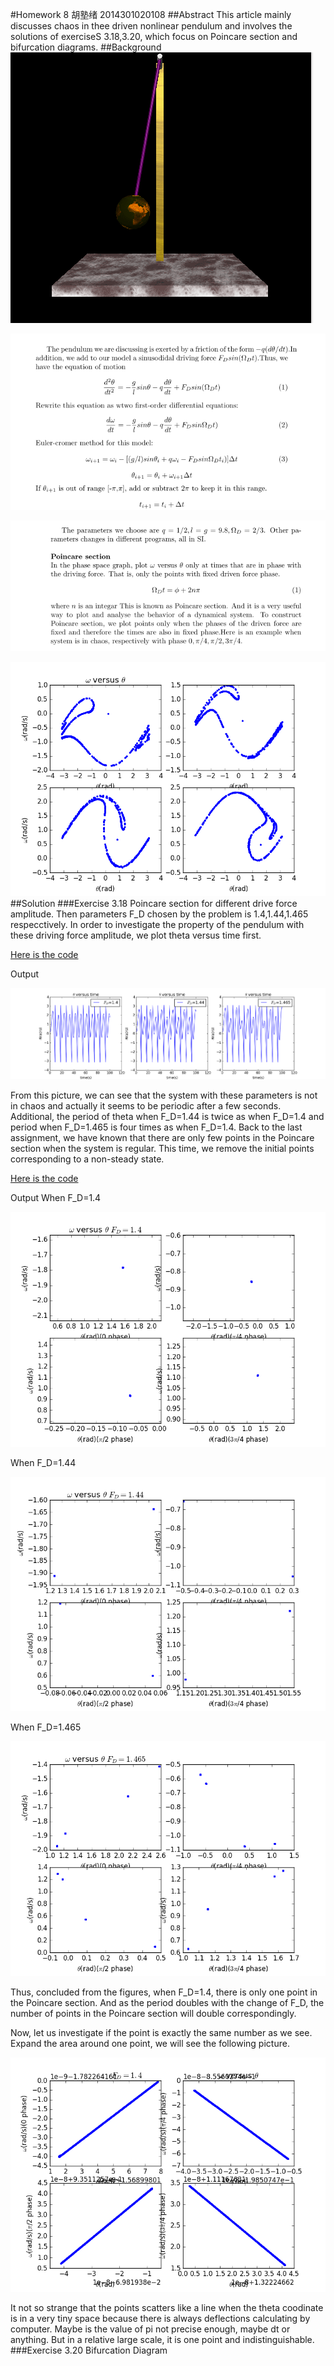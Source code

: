 #Homework 8 胡塾绪 2014301020108
##Abstract
This article mainly discusses chaos in thee driven nonlinear pendulum and involves the solutions of exerciseS 3.18,3.20, which focus on Poincare section and bifurcation diagrams.
##Background
[![](https://github.com/earthhero2016/compuational_physics_N2014301020108/blob/master/Ex-8/20140708131201_7154.gif)](https://github.com/earthhero2016/compuational_physics_N2014301020108/blob/master/Ex-8/pendulum.py)

![](https://github.com/earthhero2016/compuational_physics_N2014301020108/blob/master/Ex-8/XXXXX1.png)

![](https://github.com/earthhero2016/compuational_physics_N2014301020108/blob/master/Ex-8/2016-11-12_233208.png)

![](https://github.com/earthhero2016/compuational_physics_N2014301020108/blob/master/Ex-8/3.12.png)
##Solution
###Exercise 3.18 Poincare section for different drive force amplitude.
Then parameters F_D chosen by the problem is 1.4,1.44,1.465 respecctively. In order to investigate the property of the pendulum with these driving force amplitude, we plot theta versus time first.

[Here is the code](https://github.com/earthhero2016/compuational_physics_N2014301020108/blob/master/Ex-8/theta.py)

Output

![](https://github.com/earthhero2016/compuational_physics_N2014301020108/blob/master/Ex-8/figure_1.png)

From this picture, we can see that the system with these parameters is not in chaos and actually it seems to be periodic after a few seconds. Additional, the period of theta when F_D=1.44 is twice as when F_D=1.4 and period when F_D=1.465 is four times as when F_D=1.4. Back to the last assignment, we have known that there are only few points in the Poincare section when the system is regular. This time, we remove the initial points corresponding to a non-steady state.

[Here is the code](https://github.com/earthhero2016/compuational_physics_N2014301020108/blob/master/Ex-8/3.12.py)

Output
When F_D=1.4

![](https://github.com/earthhero2016/compuational_physics_N2014301020108/blob/master/Ex-8/3.18%20FD%3D1.4.png)

When F_D=1.44

![](https://github.com/earthhero2016/compuational_physics_N2014301020108/blob/master/Ex-8/3.18%20FD%3D1.44.png)

When F_D=1.465

![](https://github.com/earthhero2016/compuational_physics_N2014301020108/blob/master/Ex-8/3.18%20FD%3D1.465.png)

Thus, concluded from the figures, when F_D=1.4, there is only one point in the Poincare section. And as the period doubles with the change of F_D, the number of points in the Poincare section will double correspondingly.

Now, let us investigate if the point is exactly the same number as we see.
Expand the area around one point, we will see the following picture.

![](https://github.com/earthhero2016/compuational_physics_N2014301020108/blob/master/Ex-8/3.18%20e.png)

It not so strange that the points scatters like a line when the theta coodinate is in a very tiny space because there is always  deflections calculating by computer. Maybe is the value of pi not precise enough, maybe dt or anything. But in a relative large scale, it is one point and indistinguishable.
###Exercise 3.20 Bifurcation Diagram

